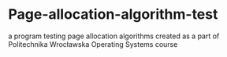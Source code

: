 # Page-allocation-algorithm-test
a program testing page allocation algorithms
created as a part of Politechnika Wrocławska Operating Systems course
